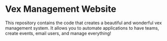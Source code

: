Vex Management Website
======================

This repository contains the code that creates a beautiful and wonderful vex management system.  It allows you to automate applications to have teams, create events, email users, and manage everything!
